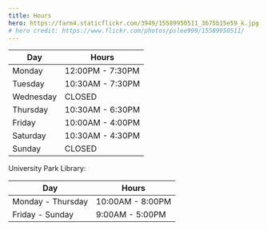 ```yaml
---
title: Hours
hero: https://farm4.staticflickr.com/3949/15589950511_3675b15e59_k.jpg
# hero credit: https://www.flickr.com/photos/pslee999/15589950511/
---
```


<table>
<thead>
  <tr>
    <th>Day
    <th>Hours
</thead>
<tbody>
  <tr>
    <td>Monday
    <td>12:00PM - 7:30PM
  </tr>
  <tr>
    <td>Tuesday
    <td>10:30AM - 7:30PM
  </tr>
  <tr class="warning">
    <td>Wednesday
    <td>CLOSED
  </tr>
  <tr>
    <td>Thursday
    <td>10:30AM - 6:30PM
  </tr>
  <tr>
    <td>Friday
    <td>10:00AM - 4:00PM
  </tr>
  <tr>
    <td>Saturday
    <td>10:30AM - 4:30PM
  </tr>
  <tr class="warning">
    <td>Sunday
    <td>CLOSED
  </tr>
</tbody>
</table>

University Park Library:
<table class="table table-striped table-bordered table-hover">
<thead>
  <tr>
    <th>Day
    <th>Hours
</thead>
<tbody>
  <tr>
    <td>Monday - Thursday
    <td>10:00AM - 8:00PM
  </tr>
  <tr>
    <td>Friday - Sunday
    <td>9:00AM - 5:00PM
  </tr>
</tbody>
</table>
